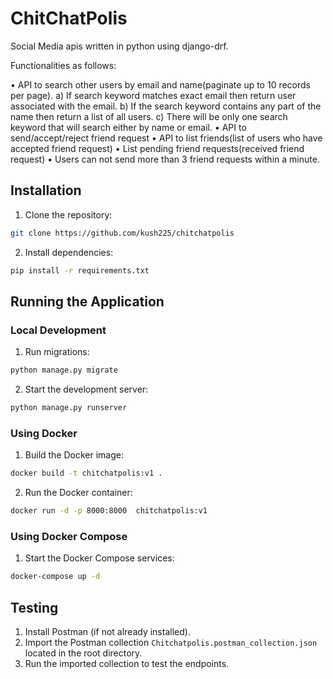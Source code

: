 # ChitChatPolis

Social Media apis written in python using django-drf.

Functionalities as follows:

• API to search other users by email and name(paginate up to 10 records per page).
  a) If search keyword matches exact email then return user associated with the
    email.
  b) If the search keyword contains any part of the name then return a list of all
    users.
  c) There will be only one search keyword that will search either by name or email.
• API to send/accept/reject friend request
• API to list friends(list of users who have accepted friend request)
• List pending friend requests(received friend request)
• Users can not send more than 3 friend requests within a minute.

## Installation

1. Clone the repository:

```bash
git clone https://github.com/kush225/chitchatpolis
```

2. Install dependencies:

```bash
pip install -r requirements.txt
```

## Running the Application

### Local Development

1. Run migrations:

```bash
python manage.py migrate
```

2. Start the development server:

```bash
python manage.py runserver
```

### Using Docker

1. Build the Docker image:

```bash
docker build -t chitchatpolis:v1 .
```

2. Run the Docker container:

```bash
docker run -d -p 8000:8000  chitchatpolis:v1
```

### Using Docker Compose

1. Start the Docker Compose services:

```bash
docker-compose up -d
```

## Testing

1. Install Postman (if not already installed).
2. Import the Postman collection `Chitchatpolis.postman_collection.json` located in the root directory.
3. Run the imported collection to test the endpoints.
